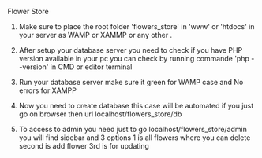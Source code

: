 Flower Store

1. Make sure to place the root folder 'flowers_store' in 'www' or 'htdocs' in your
   server as WAMP or XAMMP or any other .

2. After setup your database server you need to check if you have PHP version available in your pc you can
   check by running commande 'php --version' in CMD or editor terminal

3. Run your database server make sure it green for WAMP case and No errors for XAMPP

4. Now you need to create database this case will be automated if you just go on browser then
   url localhost/flowers_store/db

5. To access to admin you need just to go localhost/flowers_store/admin you will find sidebar and 3 options 1 is all flowers
   where you can delete second is add flower 3rd is for updating

